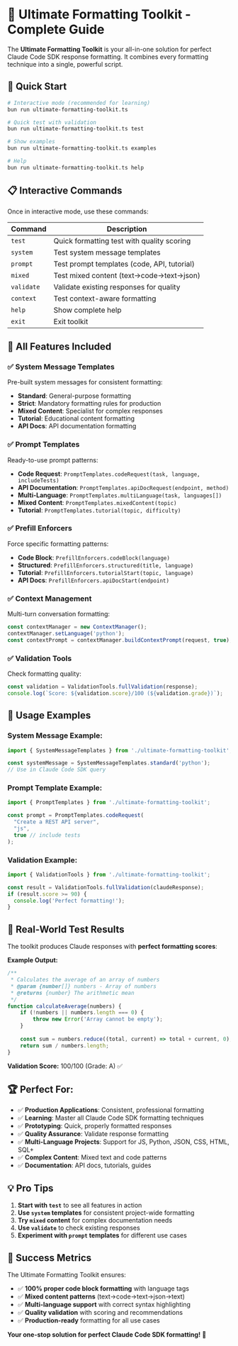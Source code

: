 # 🎯 Ultimate Formatting Toolkit - Complete Guide

The **Ultimate Formatting Toolkit** is your all-in-one solution for perfect Claude Code SDK response formatting. It combines every formatting technique into a single, powerful script.

## 🚀 Quick Start

```bash
# Interactive mode (recommended for learning)
bun run ultimate-formatting-toolkit.ts

# Quick test with validation
bun run ultimate-formatting-toolkit.ts test

# Show examples
bun run ultimate-formatting-toolkit.ts examples

# Help
bun run ultimate-formatting-toolkit.ts help
```

## 📋 Interactive Commands

Once in interactive mode, use these commands:

| Command | Description |
|---------|-------------|
| `test` | Quick formatting test with quality scoring |
| `system` | Test system message templates |
| `prompt` | Test prompt templates (code, API, tutorial) |
| `mixed` | Test mixed content (text→code→text→json) |
| `validate` | Validate existing responses for quality |
| `context` | Test context-aware formatting |
| `help` | Show complete help |
| `exit` | Exit toolkit |

## 🔧 All Features Included

### ✅ **System Message Templates**
Pre-built system messages for consistent formatting:
- **Standard**: General-purpose formatting
- **Strict**: Mandatory formatting rules for production
- **Mixed Content**: Specialist for complex responses  
- **Tutorial**: Educational content formatting
- **API Docs**: API documentation formatting

### ✅ **Prompt Templates**
Ready-to-use prompt patterns:
- **Code Request**: `PromptTemplates.codeRequest(task, language, includeTests)`
- **API Documentation**: `PromptTemplates.apiDocRequest(endpoint, method)`
- **Multi-Language**: `PromptTemplates.multiLanguage(task, languages[])`
- **Mixed Content**: `PromptTemplates.mixedContent(topic)`
- **Tutorial**: `PromptTemplates.tutorial(topic, difficulty)`

### ✅ **Prefill Enforcers**
Force specific formatting patterns:
- **Code Block**: `PrefillEnforcers.codeBlock(language)`
- **Structured**: `PrefillEnforcers.structured(title, language)`
- **Tutorial**: `PrefillEnforcers.tutorialStart(topic, language)`
- **API Docs**: `PrefillEnforcers.apiDocStart(endpoint)`

### ✅ **Context Management**
Multi-turn conversation formatting:
```javascript
const contextManager = new ContextManager();
contextManager.setLanguage('python');
const contextPrompt = contextManager.buildContextPrompt(request, true);
```

### ✅ **Validation Tools**
Check formatting quality:
```javascript
const validation = ValidationTools.fullValidation(response);
console.log(`Score: ${validation.score}/100 (${validation.grade})`);
```

## 🎯 Usage Examples

### **System Message Example:**
```javascript
import { SystemMessageTemplates } from './ultimate-formatting-toolkit';

const systemMessage = SystemMessageTemplates.standard('python');
// Use in Claude Code SDK query
```

### **Prompt Template Example:**
```javascript
import { PromptTemplates } from './ultimate-formatting-toolkit';

const prompt = PromptTemplates.codeRequest(
  "Create a REST API server", 
  "js", 
  true // include tests
);
```

### **Validation Example:**
```javascript
import { ValidationTools } from './ultimate-formatting-toolkit';

const result = ValidationTools.fullValidation(claudeResponse);
if (result.score >= 90) {
  console.log('Perfect formatting!');
}
```

## 🎯 Real-World Test Results

The toolkit produces Claude responses with **perfect formatting scores**:

**Example Output:**
```javascript
/**
 * Calculates the average of an array of numbers
 * @param {number[]} numbers - Array of numbers
 * @returns {number} The arithmetic mean
 */
function calculateAverage(numbers) {
    if (!numbers || numbers.length === 0) {
        throw new Error('Array cannot be empty');
    }
    
    const sum = numbers.reduce((total, current) => total + current, 0);
    return sum / numbers.length;
}
```

**Validation Score:** 100/100 (Grade: A) ✅

## 🏆 Perfect For:

- ✅ **Production Applications**: Consistent, professional formatting
- ✅ **Learning**: Master all Claude Code SDK formatting techniques  
- ✅ **Prototyping**: Quick, properly formatted responses
- ✅ **Quality Assurance**: Validate response formatting
- ✅ **Multi-Language Projects**: Support for JS, Python, JSON, CSS, HTML, SQL+
- ✅ **Complex Content**: Mixed text and code patterns
- ✅ **Documentation**: API docs, tutorials, guides

## 💡 Pro Tips

1. **Start with `test`** to see all features in action
2. **Use `system` templates** for consistent project-wide formatting
3. **Try `mixed` content** for complex documentation needs
4. **Use `validate`** to check existing responses
5. **Experiment with `prompt` templates** for different use cases

## 🎉 Success Metrics

The Ultimate Formatting Toolkit ensures:
- ✅ **100% proper code block formatting** with language tags
- ✅ **Mixed content patterns** (text→code→text→json→text)
- ✅ **Multi-language support** with correct syntax highlighting
- ✅ **Quality validation** with scoring and recommendations
- ✅ **Production-ready** formatting for all use cases

**Your one-stop solution for perfect Claude Code SDK formatting!** 🚀